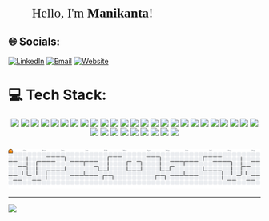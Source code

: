 <div align="left" style="font-family: 'Brush Script MT', cursive; font-size: 26px;">
  👋🌈 Hello, I'm <strong>Manikanta</strong>! 🚀💡
</div>




## 🌐 Socials:
[![LinkedIn](https://img.shields.io/badge/LinkedIn-%230077B5.svg?logo=linkedin&logoColor=white)](https://www.linkedin.com/in/manikanta-darapureddy-6a1125314/) 
[![Email](https://img.shields.io/badge/Email-D14836?logo=gmail&logoColor=white)](mailto:darapureddymanikanta8@gmail.com) 
[![Website](https://img.shields.io/badge/Website-%F0%9F%8C%90-blue)](https://dmanikanta.site)



# 💻 Tech Stack:
<div align="center">
  <img src="https://cdn.jsdelivr.net/gh/devicons/devicon/icons/react/react-original.svg" height="40" />
  <img src="https://cdn.jsdelivr.net/gh/devicons/devicon/icons/nextjs/nextjs-original.svg" height="40" />
  <img src="https://cdn.jsdelivr.net/gh/devicons/devicon/icons/javascript/javascript-original.svg" height="40" />
  <img src="https://cdn.jsdelivr.net/gh/devicons/devicon/icons/typescript/typescript-original.svg" height="40" />
  <img src="https://cdn.jsdelivr.net/gh/devicons/devicon/icons/css3/css3-original.svg" height="40" />
  <img src="https://cdn.jsdelivr.net/gh/devicons/devicon/icons/tailwindcss/tailwindcss-original-wordmark.svg" height="40" />
  <img src="https://cdn.simpleicons.org/vite/646CFF" height="40" />
  <img src="https://cdn.simpleicons.org/express/000000" height="40" />
  <img src="https://cdn.jsdelivr.net/gh/devicons/devicon/icons/nodejs/nodejs-original.svg" height="40" />
  <img src="https://cdn.jsdelivr.net/gh/devicons/devicon/icons/fastapi/fastapi-original.svg" height="40" />
  <img src="https://skillicons.dev/icons?i=flask" height="40" />
  <img src="https://cdn.jsdelivr.net/gh/devicons/devicon/icons/php/php-original.svg" height="40" />
  <img src="https://cdn.jsdelivr.net/gh/devicons/devicon/icons/mysql/mysql-original.svg" height="40" />
  <img src="https://cdn.jsdelivr.net/gh/devicons/devicon/icons/postgresql/postgresql-original.svg" height="40" />
  <img src="https://cdn.simpleicons.org/mongodb/47A248" height="40" />
  <img src="https://cdn.jsdelivr.net/gh/devicons/devicon/icons/python/python-original.svg" height="40" />
  <img src="https://cdn.jsdelivr.net/gh/devicons/devicon/icons/c/c-original.svg" height="40" />
  <img src="https://cdn.jsdelivr.net/gh/devicons/devicon/icons/java/java-original.svg" height="40" />
  <img src="https://cdn.jsdelivr.net/gh/devicons/devicon/icons/jupyter/jupyter-original.svg" height="40" />
  <img src="https://cdn.jsdelivr.net/gh/devicons/devicon/icons/numpy/numpy-original.svg" height="40" />
  <img src="https://cdn.jsdelivr.net/gh/devicons/devicon/icons/pandas/pandas-original.svg" height="40" />
  <img src="https://cdn.jsdelivr.net/gh/devicons/devicon/icons/opencv/opencv-original.svg" height="40" />
  <img src="https://cdn.jsdelivr.net/gh/devicons/devicon/icons/pytorch/pytorch-original.svg" height="40" />
  <img src="https://cdn.jsdelivr.net/gh/devicons/devicon/icons/tensorflow/tensorflow-original.svg" height="40" />
  <img src="https://cdn.jsdelivr.net/gh/devicons/devicon/icons/docker/docker-original.svg" height="40" />
  <img src="https://cdn.jsdelivr.net/gh/devicons/devicon/icons/amazonwebservices/amazonwebservices-line-wordmark.svg" height="40" />
  <img src="https://cdn.jsdelivr.net/gh/devicons/devicon/icons/azure/azure-original.svg" height="40" />
  <img src="https://cdn.jsdelivr.net/gh/devicons/devicon/icons/vscode/vscode-original.svg" height="40" />
  <img src="https://cdn.jsdelivr.net/gh/devicons/devicon/icons/git/git-original.svg" height="40" />
  <img src="https://cdn.jsdelivr.net/gh/devicons/devicon/icons/github/github-original.svg" height="40" />
  <img src="https://cdn.jsdelivr.net/gh/devicons/devicon/icons/npm/npm-original-wordmark.svg" height="40" />
  <img src="https://skillicons.dev/icons?i=ai" height="40" />
  <img src="https://skillicons.dev/icons?i=vercel" height="40" />
  <img src="https://cdn.simpleicons.org/netlify/00C7B7" height="40" />
</div>


#####
<picture>
  <source media="(prefers-color-scheme: dark)" srcset="https://raw.githubusercontent.com/chinni-d/chinni-d/output/pacman-contribution-graph-dark.svg">
  <source media="(prefers-color-scheme: light)" srcset="https://raw.githubusercontent.com/chinni-d/chinni-d/output/pacman-contribution-graph.svg">
  <img alt="pacman contribution graph" src="https://raw.githubusercontent.com/chinni-d/chinni-d/output/pacman-contribution-graph.svg">
</picture>


---
[![](https://visitcount.itsvg.in/api?id=chinni-d&icon=0&color=0)](https://visitcount.itsvg.in)

<!-- Proudly created with GPRM ( https://gprm.itsvg.in ) -->
